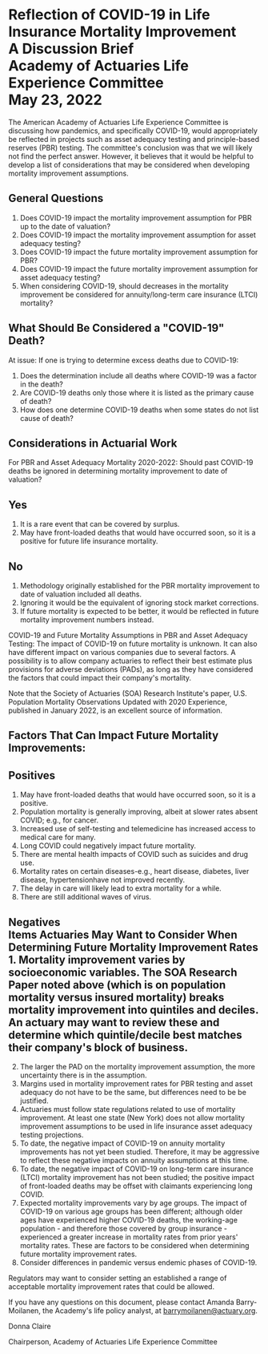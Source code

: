 # Reflection of COVID-19 in Life Insurance Mortality Improvement <br> A Discussion Brief <br> Academy of Actuaries Life Experience Committee <br> May 23, 2022 

The American Academy of Actuaries Life Experience Committee is discussing how pandemics, and specifically COVID-19, would appropriately be reflected in projects such as asset adequacy testing and principle-based reserves (PBR) testing. The committee's conclusion was that we will likely not find the perfect answer. However, it believes that it would be helpful to develop a list of considerations that may be considered when developing mortality improvement assumptions.

## General Questions

1. Does COVID-19 impact the mortality improvement assumption for PBR up to the date of valuation?
2. Does COVID-19 impact the mortality improvement assumption for asset adequacy testing?
3. Does COVID-19 impact the future mortality improvement assumption for PBR?
4. Does COVID-19 impact the future mortality improvement assumption for asset adequacy testing?
5. When considering COVID-19, should decreases in the mortality improvement be considered for annuity/long-term care insurance (LTCI) mortality?

## What Should Be Considered a "COVID-19" Death?

At issue: If one is trying to determine excess deaths due to COVID-19:

1. Does the determination include all deaths where COVID-19 was a factor in the death?
2. Are COVID-19 deaths only those where it is listed as the primary cause of death?
3. How does one determine COVID-19 deaths when some states do not list cause of death?

## Considerations in Actuarial Work

For PBR and Asset Adequacy Mortality 2020-2022: Should past COVID-19 deaths be ignored in determining mortality improvement to date of valuation?

## Yes

1. It is a rare event that can be covered by surplus.
2. May have front-loaded deaths that would have occurred soon, so it is a positive for future life insurance mortality.

## No

1. Methodology originally established for the PBR mortality improvement to date of valuation included all deaths.
2. Ignoring it would be the equivalent of ignoring stock market corrections.
3. If future mortality is expected to be better, it would be reflected in future mortality improvement numbers instead.

COVID-19 and Future Mortality Assumptions in PBR and Asset Adequacy Testing: The impact of COVID-19 on future mortality is unknown. It can also have different impact on various companies due to several factors. A possibility is to allow company actuaries to reflect their best estimate plus provisions for adverse deviations (PADs), as long as they have considered the factors that could impact their company's mortality.

Note that the Society of Actuaries (SOA) Research Institute's paper, U.S. Population Mortality Observations Updated with 2020 Experience, published in January 2022, is an excellent source of information.

## Factors That Can Impact Future Mortality Improvements:

## Positives

1. May have front-loaded deaths that would have occurred soon, so it is a positive.
2. Population mortality is generally improving, albeit at slower rates absent COVID; e.g., for cancer.
3. Increased use of self-testing and telemedicine has increased access to medical care for many.
4. Long COVID could negatively impact future mortality.
5. There are mental health impacts of COVID such as suicides and drug use.
6. Mortality rates on certain diseases-e.g., heart disease, diabetes, liver disease, hypertensionhave not improved recently.
7. The delay in care will likely lead to extra mortality for a while.
8. There are still additional waves of virus.

## Negatives <br> Items Actuaries May Want to Consider When Determining Future Mortality Improvement Rates <br> 1. Mortality improvement varies by socioeconomic variables. The SOA Research Paper noted above (which is on population mortality versus insured mortality) breaks mortality improvement into quintiles and deciles. An actuary may want to review these and determine which quintile/decile best matches their company's block of business.

2. The larger the PAD on the mortality improvement assumption, the more uncertainty there is in the assumption.
3. Margins used in mortality improvement rates for PBR testing and asset adequacy do not have to be the same, but differences need to be be justified.
4. Actuaries must follow state regulations related to use of mortality improvement. At least one state (New York) does not allow mortality improvement assumptions to be used in life insurance asset adequacy testing projections.
5. To date, the negative impact of COVID-19 on annuity mortality improvements has not yet been studied. Therefore, it may be aggressive to reflect these negative impacts on annuity assumptions at this time.
6. To date, the negative impact of COVID-19 on long-term care insurance (LTCI) mortality improvement has not been studied; the positive impact of front-loaded deaths may be offset with claimants experiencing long COVID.
7. Expected mortality improvements vary by age groups. The impact of COVID-19 on various age groups has been different; although older ages have experienced higher COVID-19 deaths, the working-age population - and therefore those covered by group insurance - experienced a greater increase in mortality rates from prior years' mortality rates. These are factors to be considered when determining future mortality improvement rates.
8. Consider differences in pandemic versus endemic phases of COVID-19.

Regulators may want to consider setting an established a range of acceptable mortality improvement rates that could be allowed.

If you have any questions on this document, please contact Amanda Barry-Moilanen, the Academy's life policy analyst, at barrymoilanen@actuary.org.

Donna Claire

Chairperson, Academy of Actuaries Life Experience Committee

